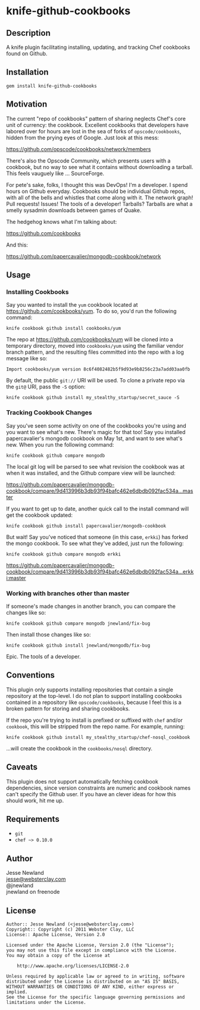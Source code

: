 knife-github-cookbooks
======================

Description
-----------

A knife plugin facilitating installing, updating, and tracking Chef cookbooks
found on Github.

Installation
------------

    gem install knife-github-cookbooks

Motivation
----------

The current "repo of cookbooks" pattern of sharing neglects Chef's core unit
of currency: the cookbook. Excellent cookbooks that developers have labored
over for hours are lost in the sea of forks of `opscode/cookbooks`, hidden
from the prying eyes of Google. Just look at this mess:

https://github.com/opscode/cookbooks/network/members

There's also the Opscode Community, which presents users with a cookbook, but
no way to see what it contains without downloading a tarball. This feels
vauguely like ... SourceForge.

For pete's sake, folks, I thought this was DevOps! I'm a developer. I spend
hours on Github everyday. Cookbooks should be individual Github repos, with
all of the bells and whistles that come along with it. The network graph! Pull
requests! Issues! The tools of a developer! Tarballs? Tarballs are what a
smelly sysadmin downloads between games of Quake.

The hedgehog knows what I'm talking about:

https://github.com/cookbooks

And this:

https://github.com/papercavalier/mongodb-cookbook/network

Usage
-----

### Installing Cookbooks

Say you wanted to install the `yum` cookbook located at
https://github.com/cookbooks/yum. To do so, you'd run the following command:

    knife cookbook github install cookbooks/yum

The repo at https://github.com/cookbooks/yum will be cloned into a temporary
directory, moved into `cookbooks/yum` using the familiar vendor branch
pattern, and the resulting files committed into the repo with a log message
like so:

    Import cookbooks/yum version 8c6f4082482b5f9d93e9b8256c23a7add03aa0fb

By default, the public `git://` URI will be used. To clone a private repo via
the `git@` URI, pass the `-S` option:

    knife cookbook github install my_stealthy_startup/secret_sauce -S

### Tracking Cookbook Changes

Say you've seen some activity on one of the cookbooks you're using and you
want to see what's new. There's magic for that too! Say you installed
papercavalier's mongodb cookbook on May 1st, and want to see what's new. When
you run the following command:

    knife cookbook github compare mongodb

The local git log will be parsed to see what revision the cookbook was at when
it was installed, and the Github compare view will be launched:

https://github.com/papercavalier/mongodb-cookbook/compare/9d413996b3db93f94bafc462e6dbdb092fac534a...master

If you want to get up to date, another quick call to the install command will
get the cookbook updated:

    knife cookbook github install papercavalier/mongodb-cookbook

But wait! Say you've noticed that someone (in this case, `erkki`) has forked
the mongo cookbook. To see what they've added, just run the following:

    knife cookbook github compare mongodb erkki

https://github.com/papercavalier/mongodb-cookbook/compare/9d413996b3db93f94bafc462e6dbdb092fac534a...erkki:master

### Working with branches other than master

If someone's made changes in another branch, you can compare the changes like
so:

    knife cookbook github compare mongodb jnewland/fix-bug

Then install those changes like so:

    knife cookbook github install jnewland/mongodb/fix-bug

Epic. The tools of a developer.

Conventions
-----------

This plugin only supports installing repositories that contain a single
repository at the top-level. I do not plan to support installing cookbooks
contained in a repository like `opscode/cookbooks`, because I feel this
is a broken pattern for storing and sharing cookbooks.

If the repo you're trying to install is prefixed or suffixed with `chef`
and/or `cookbook`, this will be stripped from the repo name. For example, 
running:

    knife cookbook github install my_stealthy_startup/chef-nosql_cookbook

...will create the cookbook in the `cookbooks/nosql` directory.

Caveats
-------

This plugin does not support automatically fetching cookbook dependencies,
since version constraints are numeric and cookbook names can't specify the
Github user. If you have an clever ideas for how this should work, hit me up.

Requirements
------------

* `git`
* `chef ~> 0.10.0`

Author
------

Jesse Newland  
jesse@websterclay.com  
@jnewland  
jnewland on freenode  

License
-------

    Author:: Jesse Newland (<jesse@websterclay.com>)
    Copyright:: Copyright (c) 2011 Webster Clay, LLC
    License:: Apache License, Version 2.0

    Licensed under the Apache License, Version 2.0 (the "License");
    you may not use this file except in compliance with the License.
    You may obtain a copy of the License at

        http://www.apache.org/licenses/LICENSE-2.0

    Unless required by applicable law or agreed to in writing, software
    distributed under the License is distributed on an "AS IS" BASIS,
    WITHOUT WARRANTIES OR CONDITIONS OF ANY KIND, either express or implied.
    See the License for the specific language governing permissions and
    limitations under the License.
